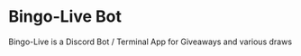 <h1> Bingo-Live Bot </h1>
<p>Bingo-Live is a Discord Bot / Terminal App for Giveaways and various draws</p>

